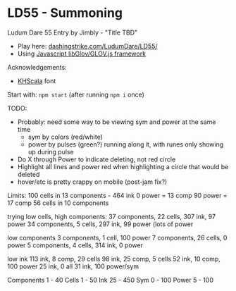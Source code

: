 LD55 - Summoning
============================

Ludum Dare 55 Entry by Jimbly - "Title TBD"

* Play here: [dashingstrike.com/LudumDare/LD55/](http://www.dashingstrike.com/LudumDare/LD55/)
* Using [Javascript libGlov/GLOV.js framework](https://github.com/Jimbly/glovjs)

Acknowledgements:
* [KHScala](https://www.dafont.com/khscala.font) font

Start with: `npm start` (after running `npm i` once)


TODO:
* Probably: need some way to be viewing sym and power at the same time
  * sym by colors (red/white)
  * power by pulses (green?) running along it, with runes only showing up during pulse
* Do X through Power to indicate deleting, not red circle
* Highlight all lines and power red when highlighting a circle that would be deleted
* hover/etc is pretty crappy on mobile (post-jam fix?)


Limits:
  100 cells in 13 components - 464 ink
    0 power = 13 comp
    90 power = 17 comp
  56 cells in 10 components

  trying low cells, high components:
    37 components, 22 cells, 307 ink, 97 power
    34 components, 5 cells, 297 ink, 99 power (lots of power

  low components
    3 components, 1 cell, 100 power
    7 components, 26 cells, 0 power
    5 components, 4 cells, 314 ink, 0 power

  low ink
    113 ink, 8 comp, 29 cells
    98 ink, 25 comp, 5 cells
    52 ink, 10 comp, 100 power
    25 ink, 0 all
    31 ink, 100 power/sym

  Components 1 - 40
  Cells      1 - 50
  Ink        25 - 450
  Sym        0 - 100
  Power      5 - 100